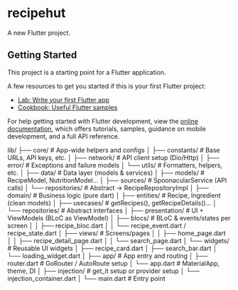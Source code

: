 # recipehut

A new Flutter project.

## Getting Started

This project is a starting point for a Flutter application.

A few resources to get you started if this is your first Flutter project:

- [Lab: Write your first Flutter app](https://docs.flutter.dev/get-started/codelab)
- [Cookbook: Useful Flutter samples](https://docs.flutter.dev/cookbook)

For help getting started with Flutter development, view the
[online documentation](https://docs.flutter.dev/), which offers tutorials,
samples, guidance on mobile development, and a full API reference.

lib/
├── core/ # App-wide helpers and configs
│ ├── constants/ # Base URLs, API keys, etc.
│ ├── network/ # API client setup (Dio/Http)
│ ├── error/ # Exceptions and failure models
│ └── utils/ # Formatters, helpers, etc.
│
├── data/ # Data layer (models & services)
│ ├── models/ # RecipeModel, NutritionModel...
│ ├── sources/ # SpoonacularService (API calls)
│ └── repositories/ # Abstract -> RecipeRepositoryImpl
│
├── domain/ # Business logic (pure dart)
│ ├── entities/ # Recipe, Ingredient (clean models)
│ ├── usecases/ # getRecipes(), getRecipeDetails()...
│ └── repositories/ # Abstract interfaces
│
├── presentation/ # UI + ViewModels (BLoC as ViewModel)
│ ├── blocs/ # BLoC & events/states per screen
│ │ ├── recipe_bloc.dart
│ │ └── recipe_event.dart / recipe_state.dart
│ ├── views/ # Screens/pages
│ │ ├── home_page.dart
│ │ ├── recipe_detail_page.dart
│ │ └── search_page.dart
│ └── widgets/ # Reusable UI widgets
│ ├── recipe_card.dart
│ ├── search_bar.dart
│ └── loading_widget.dart
│
├── app/ # App entry and routing
│ ├── router.dart # GoRouter / AutoRoute setup
│ └── app.dart # MaterialApp, theme, DI
│
├── injection/ # get_it setup or provider setup
│ └── injection_container.dart
│
└── main.dart # Entry point
